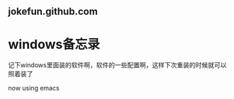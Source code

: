 jokefun.github.com
------------------

windows备忘录
=============

记下windows里面装的软件啊，软件的一些配置啊，这样下次重装的时候就可以照着装了

now using emacs
